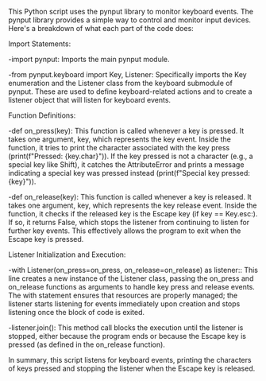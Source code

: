 This Python script uses the pynput library to monitor keyboard events. The pynput library provides a simple way to control and monitor input devices. Here's a breakdown of what each part of the code does:

Import Statements:

-import pynput: Imports the main pynput module.

-from pynput.keyboard import Key, Listener: Specifically imports the Key enumeration and the Listener class from the keyboard submodule of pynput. These are used to define keyboard-related 
    actions and to create a listener object that will listen for keyboard events.

Function Definitions:

-def on_press(key): This function is called whenever a key is pressed. It takes one argument, key, which represents the key event. Inside the function, it tries to print the character 
    associated with the key press (print(f"Pressed: {key.char}")). If the key pressed is not a character (e.g., a special key like Shift), it catches the AttributeError and prints a message 
    indicating a special key was pressed instead (print(f"Special key pressed: {key}")).

-def on_release(key): This function is called whenever a key is released. It takes one argument, key, which represents the key release event.
    Inside the function, it checks if the released key is the Escape key (if key == Key.esc:). If so, it returns False, which stops the listener from continuing to listen for further key 
    events. 
    This effectively allows the program to exit when the Escape key is pressed.

Listener Initialization and Execution:

-with Listener(on_press=on_press, on_release=on_release) as listener:: This line creates a new instance of the Listener class, passing the on_press and on_release functions as arguments to 
    handle key press and release events. The with statement ensures that resources are properly managed; the listener starts listening for events immediately upon creation and stops     listening 
    once the block of code is exited.

-listener.join(): This method call blocks the execution until the listener is stopped, either because the program ends or because the Escape key is pressed (as defined in the on_release 
    function).


In summary, this script listens for keyboard events, printing the characters of keys pressed and stopping the listener when the Escape key is released.
